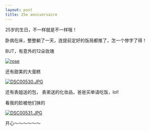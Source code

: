 ```yaml
---
layout: post
title: 25e anniversaire
---
```


25岁的生日，不一样就是不一样哦！

卧病在床，整整躺了一天，连提前定好的饭局都推了，怎一个惨字了得！

BUT，有意外的12朵玫瑰

[![rose](http://www.rijiben.org/wp-content/blogs/6/uploads//DSC00539.thumbnail.JPG)](http://www.rijiben.org/wp-content/blogs/6/uploads//DSC00539.JPG)

还有甜美的大蛋糕

[![DSC00530.JPG](http://www.rijiben.org/wp-content/blogs/6/uploads//DSC00530.thumbnail.JPG)](http://www.rijiben.org/wp-content/blogs/6/uploads//DSC00530.JPG)

还有表姐送的包， 表弟送的化妆品，爸爸买单请吃饭，lol!

看我的脸被他们抹的

[![DSC00531.JPG](http://www.rijiben.org/wp-content/blogs/6/uploads//DSC00531.thumbnail.JPG)](http://www.rijiben.org/wp-content/blogs/6/uploads//DSC00531.JPG)

开心～～～～～～
